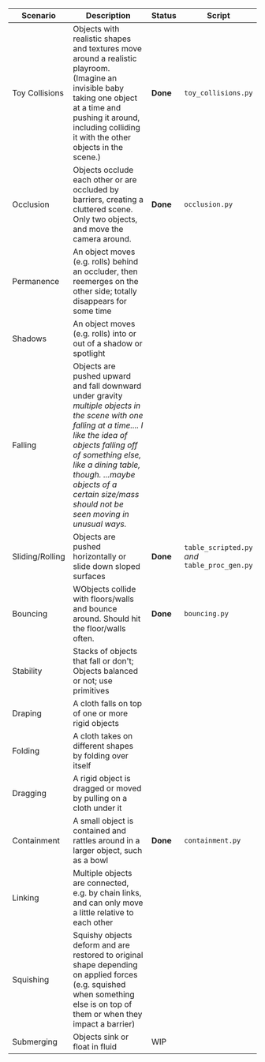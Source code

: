 | Scenario        | Description                                                  | Status   | Script                                              |
| --------------- | ------------------------------------------------------------ | -------- | --------------------------------------------------- |
| Toy Collisions  | Objects with realistic shapes and textures move around a realistic playroom. (Imagine an invisible baby taking one object at a time and pushing it around, including colliding it with the other objects in the scene.) | **Done** | `toy_collisions.py`                                 |
| Occlusion       | Objects occlude each other or are occluded by barriers, creating a cluttered scene.<br />Only two objects, and move the camera around. | **Done** | `occlusion.py`                                      |
| Permanence      | An object moves (e.g. rolls) behind an occluder, then reemerges on the other side; totally disappears for some time |          |                                                     |
| Shadows         | An object moves (e.g. rolls) into or out of a shadow or spotlight |          |                                                     |
| Falling         | Objects are pushed upward and fall downward under gravity<br>*multiple objects in the scene with one falling at a time.... I like the idea of objects falling off of something else, like a dining table, though. ...maybe objects of a certain size/mass should not be seen moving in unusual ways.* |          |                                                     |
| Sliding/Rolling | Objects are pushed horizontally or slide down sloped surfaces | **Done** | `table_scripted.py`<br>*and*<br>`table_proc_gen.py` |
| Bouncing        | WObjects collide with floors/walls and bounce around. Should hit the floor/walls often. | **Done** | `bouncing.py`                                       |
| Stability       | Stacks of objects that fall or don't; Objects balanced or not; use primitives |          |                                                     |
| Draping         | A cloth falls on top of one or more rigid objects            |          |                                                     |
| Folding         | A cloth takes on different shapes by folding over itself     |          |                                                     |
| Dragging        | A rigid object is dragged or moved by pulling on a cloth under it |          |                                                     |
| Containment     | A small object is contained and rattles around in a larger object, such as a bowl | **Done** | `containment.py`                                    |
| Linking         | Multiple objects are connected, e.g. by chain links, and can only move a little relative to each other |          |                                                     |
| Squishing       | Squishy objects deform and are restored to original shape depending on applied forces (e.g. squished when something else is on top of them or when they impact a barrier) |          |                                                     |
| Submerging      | Objects sink or float in fluid                               | WIP      |                                                     |


